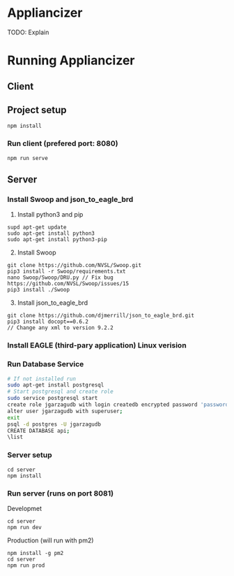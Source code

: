 # Appliancizer

TODO: Explain

# Running Appliancizer

## Client

## Project setup
```
npm install
```

### Run client (prefered port: 8080)
```
npm run serve
```

## Server

### Install Swoop and json_to_eagle_brd

1. Install python3 and pip
```
supd apt-get update
sudo apt-get install python3 
sudo apt-get install python3-pip
```

2. Install Swoop
```
git clone https://github.com/NVSL/Swoop.git
pip3 install -r Swoop/requirements.txt
nano Swoop/Swoop/DRU.py // Fix bug https://github.com/NVSL/Swoop/issues/15
pip3 install ./Swoop
```

3. Install json_to_eagle_brd
```
git clone https://github.com/djmerrill/json_to_eagle_brd.git
pip3 install docopt==0.6.2
// Change any xml to version 9.2.2
```

### Install EAGLE (third-pary application) Linux verision



### Run Database Service
```bash
# If not installed run
sudo apt-get install postgresql
# Start postgresql and create role
sudo service postgresql start
create role jgarzagudb with login createdb encrypted password 'password';
alter user jgarzagudb with superuser;
exit
psql -d postgres -U jgarzagudb
CREATE DATABASE api;
\list
```

### Server setup
```
cd server
npm install
```

### Run server (runs on port 8081)

Developmet
```
cd server
npm run dev
```

Production (will run with pm2)
```
npm install -g pm2
cd server
npm run prod
```


